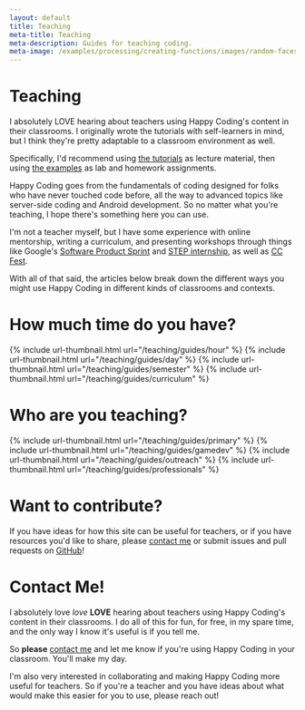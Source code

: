 ```yaml
---
layout: default
title: Teaching
meta-title: Teaching
meta-description: Guides for teaching coding.
meta-image: /examples/processing/creating-functions/images/random-faces-2.png
---
```


# Teaching

I absolutely LOVE hearing about teachers using Happy Coding's content in their classrooms. I originally wrote the tutorials with self-learners in mind, but I think they're pretty adaptable to a classroom environment as well.

Specifically, I'd recommend using [the tutorials](/tutorials) as lecture material, then using [the examples](/examples) as lab and homework assignments.

Happy Coding goes from the fundamentals of coding designed for folks who have never touched code before, all the way to advanced topics like server-side coding and Android development. So no matter what you're teaching, I hope there's something here you can use.

I'm not a teacher myself, but I have some experience with online mentorship, writing a curriculum, and presenting workshops through things like Google's [Software Product Sprint](https://buildyourfuture.withgoogle.com/programs/softwareproductsprint/) and [STEP internship](https://buildyourfuture.withgoogle.com/programs/step/), as well as [CC Fest](http://ccfest.rocks/).

With all of that said, the articles below break down the different ways you might use Happy Coding in different kinds of classrooms and contexts.

# How much time do you have?

{% include url-thumbnail.html url="/teaching/guides/hour" %}
{% include url-thumbnail.html url="/teaching/guides/day" %}
{% include url-thumbnail.html url="/teaching/guides/semester" %}
{% include url-thumbnail.html url="/teaching/guides/curriculum" %}

# Who are you teaching?

{% include url-thumbnail.html url="/teaching/guides/primary" %}
{% include url-thumbnail.html url="/teaching/guides/gamedev" %}
{% include url-thumbnail.html url="/teaching/guides/outreach" %}
{% include url-thumbnail.html url="/teaching/guides/professionals" %}

# Want to contribute?

If you have ideas for how this site can be useful for teachers, or if you have resources you'd like to share, please [contact me](/about/contact) or submit issues and pull requests on [GitHub](https://github.com/KevinWorkman/HappyCoding/wiki/Contributing)!

# Contact Me!

I absolutely love *love* **LOVE** hearing about teachers using Happy Coding's content in their classrooms. I do all of this for fun, for free, in my spare time, and the only way I know it's useful is if you tell me.

So **please** [contact me](/about/contact) and let me know if you're using Happy Coding in your classroom. You'll make my day.

I'm also very interested in collaborating and making Happy Coding more useful for teachers. So if you're a teacher and you have ideas about what would make this easier for you to use, please reach out!
